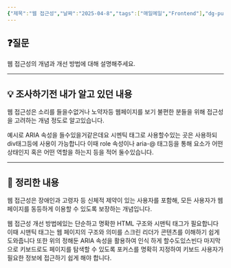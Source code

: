 ```yaml
---
{"제목":"웹 접근성","날짜":"2025-04-8","tags":["매일메일","Frontend"],"dg-publish":true,"permalink":"/매일메일/25년4월/웹 접근성/","dgPassFrontmatter":true,"created":"2025-04-11T01:20:36.212+09:00","updated":"2025-04-28T08:36:31.715+09:00"}
---
```


## ❓질문

웹 접근성의 개념과 개선 방법에 대해 설명해주세요.

---
## 💡 조사하기전 내가 알고 있던 내용

웹 접근성은 소리를 들을수없거나 노약자등 웹페이지를 보기 불편한 분들을 위해 접근성을 고려하는 개념 정도로 알고있습니다.

예시로 ARIA 속성을 들수있을거같은데요 시멘틱 태그로 사용할수있는 곳은 사용하되 div태그등에 사용이 가능합니다 이때 role 속성이나 aria-@ 태그등을 통해 요소가 어떤 상태인지 혹은 어떤 역할을 하는지 등을 적어 둘수있습니다.

---
## 🏫 정리한 내용

웹 접근성은 장애인과 고령자 등 신체적 제약이 있는 사용자를 포함해, 모든 사용자가 웹 페이지를 동등하게 이용할 수 있도록 보장하는 개념입니다.

웹 접근성 개선 방법에있는 단순하고 명확한 HTML 구조와 시맨틱 태그가 필요합니다 이때 시맨틱 태그는 웹 페이지의 구조와 의미를 스크린 리더가 콘텐츠를 이해하기 쉽게 도와줍니다
또한 위의 정해둔 ARIA 속성을 활용하여 인식 하게 할수도있스빈다
마지막으로 키보드로도 페이지를 탐색할 수 있도록 포커스를 명확히 지정하여 키보드 사용자가 필요한 정보에 접근하기 쉽게 해야 합니다.
